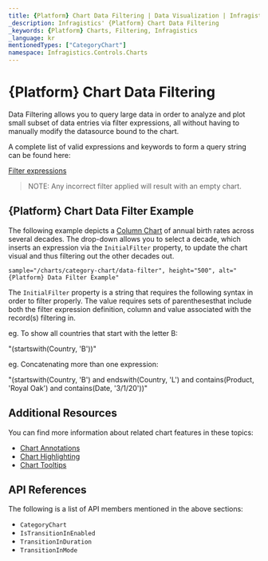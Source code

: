```yaml
---
title: {Platform} Chart Data Filtering | Data Visualization | Infragistics
_description: Infragistics' {Platform} Chart Data Filtering
_keywords: {Platform} Charts, Filtering, Infragistics
_language: kr
mentionedTypes: ["CategoryChart"]
namespace: Infragistics.Controls.Charts
---
```


# {Platform} Chart Data Filtering

Data Filtering allows you to query large data in order to analyze and plot small subset of data entries via filter expressions, all without having to manually modify the datasource bound to the chart.

A complete list of valid expressions and keywords to form a query string can be found here:

[Filter expressions](https://learn.microsoft.com/en-us/dynamics365/business-central/dev-itpro/webservices/use-filter-expressions-in-odata-uris)

> NOTE: Any incorrect filter applied will result with an empty chart.

## {Platform} Chart Data Filter Example

The following example depicts a [Column Chart](../types/column-chart.md) of annual birth rates across several decades. The drop-down allows you to select a decade, which inserts an expression via the `InitialFilter` property, to update the chart visual and thus filtering out the other decades out.

`sample="/charts/category-chart/data-filter", height="500", alt="{Platform} Data Filter Example"`

<div class="divider--half"></div>

The `InitialFilter` property is a string that requires the following syntax in order to filter properly. The value requires sets of parenthesesthat include both the filter expression definition, column and value associated with the record(s) filtering in. 

eg. To show all countries that start with the letter B:

"(startswith(Country, 'B'))"

eg. Concatenating more than one expression:

"(startswith(Country, 'B') and endswith(Country, 'L') and contains(Product, 'Royal Oak') and contains(Date, '3/1/20'))"


## Additional Resources

You can find more information about related chart features in these topics:

- [Chart Annotations](chart-annotations.md)
- [Chart Highlighting](chart-highlighting.md)
- [Chart Tooltips](chart-tooltips.md)

## API References

The following is a list of API members mentioned in the above sections:

- `CategoryChart`
- `IsTransitionInEnabled`
- `TransitionInDuration`
- `TransitionInMode`